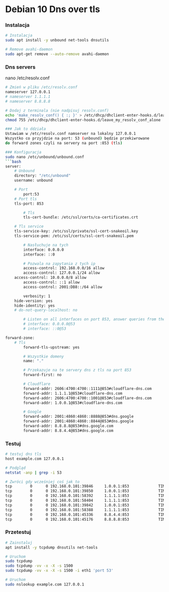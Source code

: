 # Debian 10 Dns over tls

### Instalacja
```bash
# Instalacja
sudo apt install -y unbound net-tools dnsutils

# Remove avahi-daemon
sudo apt-get remove --auto-remove avahi-daemon
```

### Dns servers
nano /etc/resolv.conf
```bash
# Zmień w pliku /etc/resolv.conf
nameserver 127.0.0.1
# nameserver 1.1.1.1
# nameserver 8.8.8.8

# Dodaj z terminala (nie nadpisuj resolv.conf)
echo 'make_resolv_conf() { :; }' > /etc/dhcp/dhclient-enter-hooks.d/leave_my_resolv_conf_alone
chmod 755 /etc/dhcp/dhclient-enter-hooks.d/leave_my_resolv_conf_alone

### Jak to ddziała
Ustawiam w /etc/resolv.conf namserver na lokalny 127.0.0.1
Wszystko co przyjdzie na port: 53 (unbound) będzie przekiwrowane 
do forward zones czyli na servery na port :853 (tls)

### Konfiguracja
sudo nano /etc/unbound/unbound.conf
```bash
server:
	# Unbound
	directory: "/etc/unbound"
	username: unbound

	# Port
        port:53
	# Port tls
	tls-port: 853	

        # Tls
        tls-cert-bundle: /etc/ssl/certs/ca-certificates.crt

	# Tls service
	tls-service-key: /etc/ssl/private/ssl-cert-snakeoil.key 
	tls-service-pem: /etc/ssl/certs/ssl-cert-snakeoil.pem

        # Nasłuchuje na tych
        interface: 0.0.0.0
        interface: ::0

        # Pozwala na zapytania z tych ip
        access-control: 192.168.0.0/16 allow
        access-control: 127.0.0.1/24 allow
	access-control: 10.0.0.0/8 allow
        access-control: ::1 allow
        access-control: 2001:DB8::/64 allow

        verbosity: 1
	hide-version: yes
	hide-identity: yes
	# do-not-query-localhost: no

        # Listen on all interfaces on port 853, answer queries from the local subnet.
        # interface: 0.0.0.0@53
        # interface: ::0@53

forward-zone:
	# Tls
        forward-tls-upstream: yes

        # Wszystkie domeny
        name: "."

        # Przekazuje na te servery dns z tls na port 853
        forward-first: no

        # Cloudflare 
        forward-addr: 2606:4700:4700::1111@853#cloudflare-dns.com
        forward-addr: 1.1.1.1@853#cloudflare-dns.com
        forward-addr: 2606:4700:4700::1001@853#cloudflare-dns.com
        forward-addr: 1.0.0.1@853#cloudflare-dns.com

        # Google
        forward-addr: 2001:4860:4860::8888@853#dns.google
        forward-addr: 2001:4860:4860::8844@853#dns.google
        forward-addr: 8.8.8.8@853#dns.google.com
        forward-addr: 8.8.4.4@853#dns.google.com
```

### Testuj
```bash
# testuj dns tls
host example.com 127.0.0.1

# Podgląd
netstat -anp | grep -i 53

# Zwróci gdy wcześniej coś jak to
tcp        0      0 192.168.0.101:39846     1.0.0.1:853             TIME_WAIT   -                   
tcp        0      0 192.168.0.101:39850     1.0.0.1:853             TIME_WAIT   -                   
tcp        0      0 192.168.0.101:58392     1.1.1.1:853             TIME_WAIT   -                   
tcp        0      0 192.168.0.101:58404     1.1.1.1:853             TIME_WAIT   -                   
tcp        0      0 192.168.0.101:39842     1.0.0.1:853             TIME_WAIT   -                   
tcp        0      0 192.168.0.101:58388     1.1.1.1:853             TIME_WAIT   -                   
tcp        0      0 192.168.0.101:45336     8.8.4.4:853             TIME_WAIT   -                   
tcp        0      0 192.168.0.101:45176     8.8.8.8:853             TIME_WAIT   -   
```

### Przetestuj
```bash
# Zainstaluj
apt install -y tcpdump dnsutils net-tools

# Uruchom
sudo tcpdump
sudo tcpdump -vv -x -X -s 1500
sudo tcpdump -vv -x -X -s 1500 -i eth1 'port 53'

# Uruchom
sudo nslookup example.com 127.0.0.1
```
